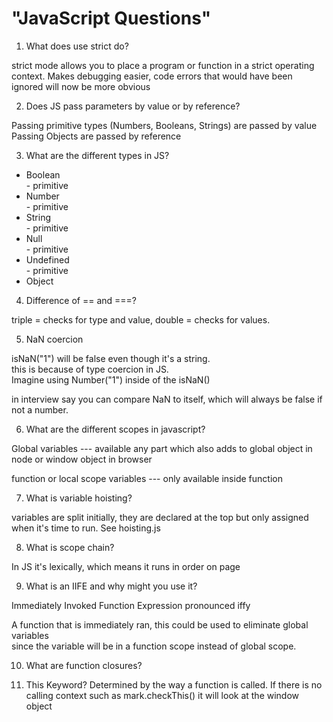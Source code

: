 # "JavaScript Questions"

1. What does use strict do?

 strict mode allows you to place a program or function in a strict operating context. Makes debugging easier, code errors that would have been ignored will now be more obvious

2. Does JS pass parameters by value or by reference?

  Passing primitive types (Numbers, Booleans, Strings) are passed by value <br>
  Passing Objects are passed by reference

3. What are the different types in JS?

  -  Boolean<br> - primitive
  -  Number<br> - primitive
  -  String<br> - primitive
  -  Null<br> - primitive
  -  Undefined<br> - primitive
  -  Object

4. Difference of == and ===?

  triple = checks for type and value, double = checks for values.

5. NaN coercion

  isNaN("1") will be false even though it's a string.<br>
  this is because of type coercion in JS.<br>
  Imagine using Number("1") inside of the isNaN()

  in interview say you can compare NaN to itself, which will always be false if not a number.

6. What are the different scopes in javascript?

  Global variables --- available any part which also adds to global object in node or window object in browser<br>

  function or local scope variables --- only available inside function

7. What is variable hoisting?

  variables are split initially, they are declared at the top but only assigned when it's time to run. See hoisting.js

8. What is scope chain?

  In JS it's lexically, which means it runs in order on page

9. What is an IIFE and why might you use it?

  Immediately Invoked Function Expression pronounced iffy

  A function that is immediately ran, this could be used to eliminate global variables
  <br>since the variable will be in a function scope instead of global scope.

10. What are function closures?

11. This Keyword?
  Determined by the way a function is called. If there is no calling context such as mark.checkThis() it will look at the window object

